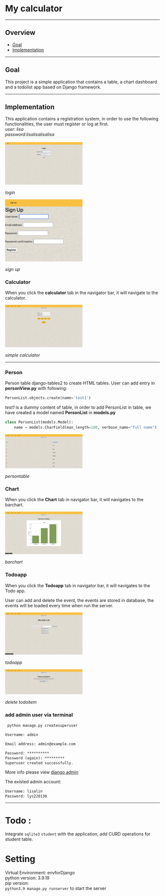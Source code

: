 # My calculator

----------------------------------------------------------------------

## Overview
- [Goal](#goal)
- [Implementation](#implementation)


----------------------------------------------------------------------

## Goal
This project is a simple application that contains a table, a chart dashboard and a todolist app based on Django framework.

----------------------------------------------------------------------


## Implementation
 
 This application contains a registration system, in order to use the following functionalities, the user must register or log at first.
 </br>
 _user: lisa_
 </br>
 _password:lisalisalisalisa_
  </br>
 </br>
 <img src="./images/login.png" alt="login" width=50%>

 _login_


<img src="./images/signup.png" alt="signup" width=50%>

_sign up_
### Calculator

When you click the **calculator** tab in the navigator bar, it will navigate to the calculator.


<img src="./images/calculator.png" alt="calculator" width=50%>

_simple calculator_

----------------------------------------------------------------------

### Person

Person table django-tables2 to create HTML tables.
User can add entry in **personView.py** with following:

```python
PersonList.objects.create(name='test1')
```
*test1* is a dummy content of table, in order to add PersonList in table, we have created a model named **PersonList** in **models.py**

```python
class PersonList(models.Model):
    name = models.CharField(max_length=100, verbose_name="full name")
```

<img src="./images/persontable.png" alt="persontable" width=50%>

_persontable_
### Chart
When you click the **Chart** tab in navigator bar, it will navigates to the barchart.

<img src="./images/barchart.png" alt="barchart" width=50%>

_barchart_

### Todoapp

When you click the **Todoapp** tab in navigator bar, it will navigates to the Todo app.

User can add and delete the event, the events are stored in database, the events will be loaded every time when run the server. 

<img src="./images/todoapp.png" alt="todoapp" width=50%>

_todoapp_


<img src="./images/delete.png" alt="delete todoitem" width=50%>

_delete todoitem_



### add admin user via terminal
```
 python manage.py createsuperuser
```
```
Username: admin
```
```
Email address: admin@example.com
```
```
Password: **********
Password (again): *********
Superuser created successfully.
```
More info please view [django admin](https://docs.djangoproject.com/en/1.8/intro/tutorial02/)


The existed admin account:
```
Username: lisalin
Password: lys220130
```
----------------------------------------------------------------------

# Todo : #

Integrate `sqlite3` `student` with the application, add CURD operations for student table.


# Setting #
Virtual Environment: envforDjango</br>
python version: 3.9.19</br>
pip version:</br>
`python3.9 manage.py runserver` to start the server</br>
```